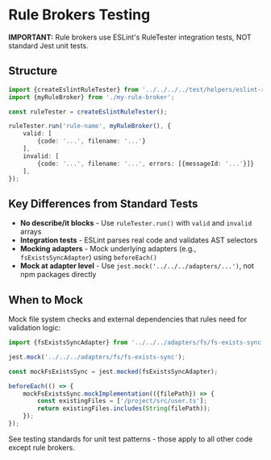 # Rule Brokers Testing

**IMPORTANT:** Rule brokers use ESLint's RuleTester integration tests, NOT standard Jest unit tests.

## Structure

```typescript
import {createEslintRuleTester} from '../../../../test/helpers/eslint-rule-tester';
import {myRuleBroker} from './my-rule-broker';

const ruleTester = createEslintRuleTester();

ruleTester.run('rule-name', myRuleBroker(), {
    valid: [
        {code: '...', filename: '...'}
    ],
    invalid: [
        {code: '...', filename: '...', errors: [{messageId: '...'}]}
    ],
});
```

## Key Differences from Standard Tests

- **No describe/it blocks** - Use `ruleTester.run()` with `valid` and `invalid` arrays
- **Integration tests** - ESLint parses real code and validates AST selectors
- **Mocking adapters** - Mock underlying adapters (e.g., `fsExistsSyncAdapter`) using `beforeEach()`
- **Mock at adapter level** - Use `jest.mock('../../../adapters/...')`, not npm packages directly

## When to Mock

Mock file system checks and external dependencies that rules need for validation logic:

```typescript
import {fsExistsSyncAdapter} from '../../../adapters/fs/fs-exists-sync';

jest.mock('../../../adapters/fs/fs-exists-sync');

const mockFsExistsSync = jest.mocked(fsExistsSyncAdapter);

beforeEach(() => {
    mockFsExistsSync.mockImplementation(({filePath}) => {
        const existingFiles = ['/project/src/user.ts'];
        return existingFiles.includes(String(filePath));
    });
});
```

See testing standards for unit test patterns - those apply to all other code except rule brokers.
